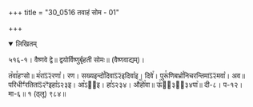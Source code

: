 +++
title = "30_0516 तवाहं सोम - 01"

+++
<details open><summary>लिखितम्</summary>

५१६-१। वैष्णवे द्वे॥ द्वयोर्विष्णुर्बृहती सोमः॥ (वैष्णवाद्यम्)।

त꣥वा꣯हꣳसो॥ म꣢राऽ᳒२᳒रणा꣡। रण। सख्यइन्दो꣯दिवाऽ᳒२᳒इदिवा꣡इ। दिवे꣯। पुरू꣯णिबभ्रो꣯निचरन्तिमाऽ᳒२᳒मवा꣡। अव॥ परिधीꣳ꣯रतिताऽ᳒२ꣳ᳒इहा꣡ऽ२३इ। आ꣡ऽ२᳐इ। हा꣣ऽ२३४। औ꣥꣯हो꣯वा॥ ऊ꣢ऽ᳐३२᳐३४पा꣥॥ दी-८। प-१२। मा-६॥ १ (ठ्लू) ९८४॥
</details>